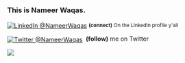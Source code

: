 ### This is Nameer Waqas.

<p><a href="https://www.linkedin.com/in/NameerWaqas/"><img alt="LinkedIn @NameerWaqas" align="center" src="https://img.shields.io/badge/ LINKEDIN-gray.svg?colorA=6A788D&colorB=6A788D&style=for-the-badge" /></a>&nbsp;<small><strong>(connect)</strong> On the LinkedIn profile y'all</small></p>

<p><a href="https://twitter.com/WaqasNameer/"><img alt="Twitter @NameerWaqas" align="center" src="https://img.shields.io/badge/- Twitter-gray.svg?colorA=6A788D&colorB=1da1f2&style=for-the-badge" /></a>&nbsp; <strong>(follow)</strong> me on Twitter</p>

<img src="https://github-readme-stats.vercel.app/api?username=NameerWaqas&&show_icons=true&title_color=4caf50&icon_color=7e57c2&text_color=f5f5f5&bg_color=000000"/>
